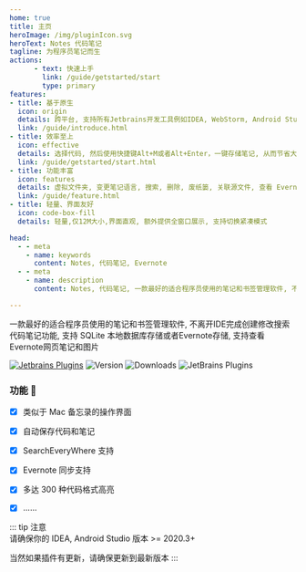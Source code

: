 ```yaml
---
home: true
title: 主页
heroImage: /img/pluginIcon.svg
heroText: Notes 代码笔记
tagline: 为程序员笔记而生
actions:
      - text: 快速上手
        link: /guide/getstarted/start
        type: primary
features:
- title: 基于原生
  icon: origin
  details: 跨平台, 支持所有Jetbrains开发工具例如IDEA, WebStorm, Android Studio等, 在线离线均可使用,不再需要额外的诸如Evernote等笔记软件
  link: /guide/introduce.html
- title: 效率至上
  icon: effective
  details: 选择代码, 然后使用快捷键Alt+M或者Alt+Enter，一键存储笔记, 从而节省大量时间
  link: /guide/getstarted/start.html
- title: 功能丰富
  icon: features
  details: 虚拟文件夹, 变更笔记语言, 搜索, 删除, 废纸篓, 关联源文件, 查看 Evernote 笔记, 各种功能一应俱全
  link: /guide/feature.html
- title: 轻量、界面友好
  icon: code-box-fill
  details: 轻量,仅12M大小,界面直观, 额外提供全窗口展示, 支持切换紧凑模式

head:
  - - meta
    - name: keywords
      content: Notes, 代码笔记, Evernote
  - - meta
    - name: description
      content: Notes, 代码笔记, 一款最好的适合程序员使用的笔记和书签管理软件, 不离开IDE完成创建修改搜索代码笔记功能, 支持 SQLite 本地数据库存储或者Evernote存储, 支持查看Evernote网页笔记和图片

---
```


一款最好的适合程序员使用的笔记和书签管理软件, 不离开IDE完成创建修改搜索代码笔记功能, 支持 SQLite 本地数据库存储或者Evernote存储, 支持查看Evernote网页笔记和图片

[//]: # (<a href="https://www.jetbrains.com"><img src="https://resources.jetbrains.com/storage/products/company/brand/logos/jb_beam.svg" width = "10%" /></a>)

[//]: # (<a href="https://www.jetbrains.com/idea"><img src="https://resources.jetbrains.com/storage/products/company/brand/logos/IntelliJ_IDEA_icon.svg" width = "10%" /></a>)



[![Jetbrains Plugins][plugin-img]][plugin]
![Version](https://img.shields.io/jetbrains/plugin/v/17501?logo=IntelliJ%20IDEA) ![Downloads](https://img.shields.io/jetbrains/plugin/d/17501?color=FE2857) ![JetBrains Plugins](https://img.shields.io/jetbrains/plugin/r/rating/17501)

[//]: # (<iframe frameborder="none" width="245px" height="48px" src="https://plugins.jetbrains.com/embeddable/install/17501"></iframe>)

### 功能  :100:

* [x] 类似于 Mac 备忘录的操作界面
* [x] 自动保存代码和笔记
* [x] SearchEveryWhere 支持
* [x] Evernote 同步支持
* [x] 多达 300 种代码格式高亮
* [x] ......


[//]: # (::: chart Fast Request功能玫瑰图)

[//]: # ()
[//]: # (```json)

[//]: # ({)

[//]: # (  "type": "polarArea",)

[//]: # (  "data": {)

[//]: # (    "labels": ["易用性","Swagger", "Java", "Kotlin", "压测", "集成"],)

[//]: # (    "datasets": [)

[//]: # (      {)

[//]: # (        "label": "My First Dataset",)

[//]: # (        "data": [95, 90, 90, 70, 40, 60],)

[//]: # (        "backgroundColor": [)

[//]: # (          "rgb&#40;255, 99, 132&#41;",)

[//]: # (          "rgb&#40;75, 192, 192&#41;",)

[//]: # (          "rgb&#40;255, 182, 193&#41;",)

[//]: # (          "rgb&#40;255, 215, 0&#41;",)

[//]: # (          "rgb&#40;54, 162, 235&#41;",)

[//]: # (          "rgb&#40;0, 250, 154&#41;")

[//]: # (        ])

[//]: # (      })

[//]: # (    ])

[//]: # (  })

[//]: # (})

[//]: # (```)

[//]: # ()
[//]: # (:::)

[//]: # (------)

[//]: # ()
[//]: # (::: chart API工具对比)

[//]: # ()
[//]: # (```json)

[//]: # ({)

[//]: # (  "type": "radar",)

[//]: # (  "data": {)

[//]: # (    "labels": ["易用性","Swagger", "Java", "Kotlin", "压测", "集成"],)

[//]: # (    "datasets": [)

[//]: # (      {)

[//]: # (        "label": "Fast Request",)

[//]: # (        "data": [95, 90, 90, 70, 40, 60],)

[//]: # (        "fill": true,)

[//]: # (        "backgroundColor": "rgba&#40;0, 250, 154, 0.2&#41;",)

[//]: # (        "borderColor": "rgb&#40;0, 250, 154&#41;",)

[//]: # (        "pointBackgroundColor": "rgb&#40;0, 250, 154&#41;",)

[//]: # (        "pointBorderColor": "#fff",)

[//]: # (        "pointHoverBackgroundColor": "#fff",)

[//]: # (        "pointHoverBorderColor": "rgb&#40;0, 250, 154&#41;")

[//]: # (      },)

[//]: # (      {)

[//]: # (        "label": "Postman",)

[//]: # (        "data": [80, 80, 80, 50, 90, 100],)

[//]: # (        "fill": true,)

[//]: # (        "backgroundColor": "rgba&#40;54, 162, 235, 0.2&#41;",)

[//]: # (        "borderColor": "rgb&#40;54, 162, 235&#41;",)

[//]: # (        "pointBackgroundColor": "rgb&#40;54, 162, 235&#41;",)

[//]: # (        "pointBorderColor": "#fff",)

[//]: # (        "pointHoverBackgroundColor": "#fff",)

[//]: # (        "pointHoverBorderColor": "rgb&#40;54, 162, 235&#41;")

[//]: # (      })

[//]: # (    ])

[//]: # (  },)

[//]: # (  "options": {)

[//]: # (    "elements": {)

[//]: # (      "line": {)

[//]: # (        "borderWidth": 3)

[//]: # (      })

[//]: # (    })

[//]: # (  })

[//]: # (})

[//]: # (```)

[//]: # ()
[//]: # (:::)


::: tip 注意  
请确保你的 IDEA, Android Studio 版本 >= 2020.3+

[//]: # (插件版本       | IDEA版本要求)

[//]: # (------------- | -------------)

[//]: # (2.0.0~2.1.3   | 2020.3+)

[//]: # (2022.1.4+     | 2021.3+)

当然如果插件有更新，请确保更新到最新版本
:::


[comment]: <> (## 🧲 友情链接)

[comment]: <> (<span style="width:16%;  padding:15px 15px 15px 15px;display:inline-block">)

[comment]: <> (    <a href="https://hertzbeat.com/" target="_blank">)

[comment]: <> (        <img :src="$withBase&#40;'/img/link/hertzbeat.svg'&#41;" class="no-zoom" style="height:40px;max-width:150px;margin: 10px;">)

[comment]: <> (    </a>)

[comment]: <> (</span>)

[comment]: <> (<span style="width:16%;  padding:15px 15px 15px 15px;display:inline-block">)

[comment]: <> (    <a href="https://gitee.com/dromara/easy-es" target="_blank">)

[comment]: <> (        <img :src="$withBase&#40;'/img/link/easy-es.png'&#41;" class="no-zoom" style="height:40px;max-width:150px;margin: 10px;">)

[comment]: <> (    </a>)

[comment]: <> (</span>)

[comment]: <> (<span style="width:16%;  padding:15px 15px 15px 15px;display:inline-block">)

[comment]: <> (    <a href="https://gitee.com/dromara/TLog" target="_blank">)

[comment]: <> (        <img :src="$withBase&#40;'/img/link/tlog-logo.png'&#41;" class="no-zoom" style="height:40px;max-width:150px;margin: 10px;">)

[comment]: <> (    </a>)

[comment]: <> (</span>)

[comment]: <> (<span style="width:16%;  padding:15px 15px 15px 15px;display:inline-block">)

[comment]: <> (    <a href="https://liteflow.yomahub.com/" target="_blank">)

[comment]: <> (        <img :src="$withBase&#40;'/img/link/lite-flow.png'&#41;" class="no-zoom" style="height:40px;max-width:150px;margin: 10px;">)

[comment]: <> (    </a>)

[comment]: <> (</span>)

[comment]: <> (<span style="width:16%;  padding:15px 15px 15px 15px;display:inline-block">)

[comment]: <> (    <a href="https://gitee.com/dromara/sa-token" target="_blank">)

[comment]: <> (        <img :src="$withBase&#40;'/img/link/sa-token.png'&#41;" class="no-zoom" style="height:40px;max-width:150px;margin: 10px;">)

[comment]: <> (    </a>)

[comment]: <> (</span>)



[comment]: <> (<span style="width:16%;  padding:15px 15px 15px 15px;display:inline-block">)

[comment]: <> (    <a href="https://gitee.com/dromara/hutool" target="_blank">)

[comment]: <> (        <img :src="$withBase&#40;'/img/link/hutool-logo.png'&#41;" class="no-zoom" style="height:40px;max-width:150px;margin: 10px;">)

[comment]: <> (    </a>)

[comment]: <> (</span>)

[comment]: <> (<span style="width:16%;  padding:15px 15px 15px 15px;display:inline-block">)

[comment]: <> (    <a href="https://gitee.com/dromara/forest" target="_blank">)

[comment]: <> (        <img :src="$withBase&#40;'/img/link/forest-logo.png'&#41;" class="no-zoom" style="height:40px;max-width:150px;margin: 10px;">)

[comment]: <> (    </a>)

[comment]: <> (</span>)


[comment]: <> (<span style="width:16%;  padding:15px 15px 15px 15px;display:inline-block">)

[comment]: <> (    <a href="https://jpom-docs.keepbx.cn/" target="_blank">)

[comment]: <> (        <img :src="$withBase&#40;'/img/link/jpom-logo.png'&#41;" class="no-zoom" style="height:40px;max-width:150px;margin: 10px;">)

[comment]: <> (    </a>)

[comment]: <> (</span>)

[plugin]: https://plugins.jetbrains.com/plugin/17501

[plugin-img]: https://img.shields.io/badge/plugin-Notes-x.svg?logo=IntelliJ%20IDEA
